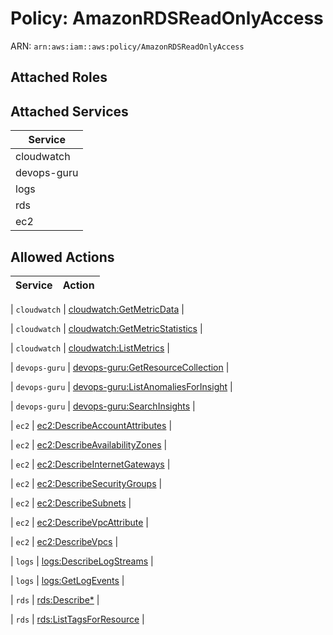 # Policy: AmazonRDSReadOnlyAccess

ARN: `arn:aws:iam::aws:policy/AmazonRDSReadOnlyAccess`

## Attached Roles

## Attached Services

| Service |
|---------|
| cloudwatch |
| devops-guru |
| logs |
| rds |
| ec2 |

## Allowed Actions

| Service | Action |
|:-------:|--------|

| `cloudwatch` | [cloudwatch:GetMetricData](../actions.md#cloudwatch:getmetricdata) |

| `cloudwatch` | [cloudwatch:GetMetricStatistics](../actions.md#cloudwatch:getmetricstatistics) |

| `cloudwatch` | [cloudwatch:ListMetrics](../actions.md#cloudwatch:listmetrics) |

| `devops-guru` | [devops-guru:GetResourceCollection](../actions.md#devops-guru:getresourcecollection) |

| `devops-guru` | [devops-guru:ListAnomaliesForInsight](../actions.md#devops-guru:listanomaliesforinsight) |

| `devops-guru` | [devops-guru:SearchInsights](../actions.md#devops-guru:searchinsights) |

| `ec2` | [ec2:DescribeAccountAttributes](../actions.md#ec2:describeaccountattributes) |

| `ec2` | [ec2:DescribeAvailabilityZones](../actions.md#ec2:describeavailabilityzones) |

| `ec2` | [ec2:DescribeInternetGateways](../actions.md#ec2:describeinternetgateways) |

| `ec2` | [ec2:DescribeSecurityGroups](../actions.md#ec2:describesecuritygroups) |

| `ec2` | [ec2:DescribeSubnets](../actions.md#ec2:describesubnets) |

| `ec2` | [ec2:DescribeVpcAttribute](../actions.md#ec2:describevpcattribute) |

| `ec2` | [ec2:DescribeVpcs](../actions.md#ec2:describevpcs) |

| `logs` | [logs:DescribeLogStreams](../actions.md#logs:describelogstreams) |

| `logs` | [logs:GetLogEvents](../actions.md#logs:getlogevents) |

| `rds` | [rds:Describe*](../actions.md#rds:describeall) |

| `rds` | [rds:ListTagsForResource](../actions.md#rds:listtagsforresource) |
